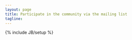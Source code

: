 ```yaml
---
layout: page
title: Participate in the community via the mailing list
tagline: 
---
```

{% include JB/setup %}
<div class="row">
  <div class="span12">
    <iframe id="forum_embed" src="javascript:void(0)" scrolling="no" frameborder="0" width="900" height="700"></iframe>
    <script type="text/javascript">document.getElementById('forum_embed').src = 'https://groups.google.com/forum/embed/?place=forum/skiffmates' + '&showsearch=true&showpopout=true&showtabs=false' + '&parenturl=' + encodeURIComponent(window.location.href); </script>
  </div>
</row>